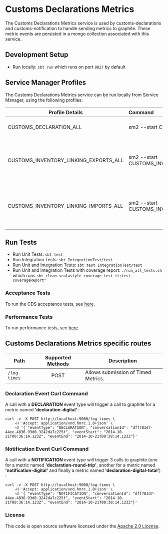 
# Customs Declarations Metrics

The Customs Declarations Metrics service is used by customs-declarations and customs-notification to handle sending metrics to graphite. These metric events are persisted in a mongo collection associated with this service.


## Development Setup
- Run locally: `sbt run` which runs on port `9827` by default

##  Service Manager Profiles
The Customs Declarations Metrics service can be run locally from Service Manager, using the following profiles:

| Profile Details                       | Command                                                           | Description                                                    |
|---------------------------------------|:------------------------------------------------------------------|----------------------------------------------------------------|
| CUSTOMS_DECLARATION_ALL               | sm2 --start CUSTOMS_DECLARATION_ALL                               | To run all CDS applications.                                   |
| CUSTOMS_INVENTORY_LINKING_EXPORTS_ALL | sm2 --start CUSTOMS_INVENTORY_LINKING_EXPORTS_ALL                 | To run all CDS Inventory Linking Exports related applications. |
| CUSTOMS_INVENTORY_LINKING_IMPORTS_ALL | sm2 --start CUSTOMS_INVENTORY_LINKING_IMPORTS_ALL                 | To run all CDS Inventory Linking Imports related applications. |


## Run Tests
- Run Unit Tests: `sbt test`
- Run Integration Tests: `sbt IntegrationTest/test`
- Run Unit and Integration Tests: `sbt test IntegrationTest/test`
- Run Unit and Integration Tests with coverage report: `./run_all_tests.sh`<br/> which runs `sbt clean scalastyle coverage test it:test coverageReport"`

### Acceptance Tests
To run the CDS acceptance tests, see [here](https://github.com/hmrc/customs-automation-test).

### Performance Tests
To run performance tests, see [here](https://github.com/hmrc/customs-declaration-performance-test).

## Customs Declarations Metrics specific routes

| Path         | Supported Methods | Description                         |
|--------------|:-----------------:|-------------------------------------|
| `/log-times` |       POST        | Allows submission of Timed Metrics. |


### Declaration Event Curl Command
A call with a **DECLARATION** event type will trigger a call to graphite for a metric named **'declaration-digital'** :

```
curl -v -X POST http://localhost:9000/log-times \
    -H 'Accept: application/vnd.hmrc.1.0+json' \
    -d '{ "eventType": "DECLARATION", "conversationId": "dff783d7-44ee-4836-93d0-3242da7c225f", "eventStart": "2014-10-21T00:36:14.123Z", "eventEnd": "2014-10-21T00:38:14.123Z"}'
```

### Notification Event Curl Command
A call with a **NOTIFICATION** event type will trigger 3 calls to graphite (one for a metric named **'declaration-round-trip'**, another for a metric named **'notification-digital'** and finally a metric named **'declaration-digital-total'**) :

```
curl -v -X POST http://localhost:9000/log-times \
    -H 'Accept: application/vnd.hmrc.1.0+json' \
    -d '{ "eventType": "NOTIFICATION", "conversationId": "dff783d7-44ee-4836-93d0-3242da7c225f", "eventStart": "2014-10-21T00:36:14.123Z", "eventEnd": "2014-10-21T00:38:14.123Z"}'
```


### License

This code is open source software licensed under the [Apache 2.0 License]("http://www.apache.org/licenses/LICENSE-2.0.html").

   